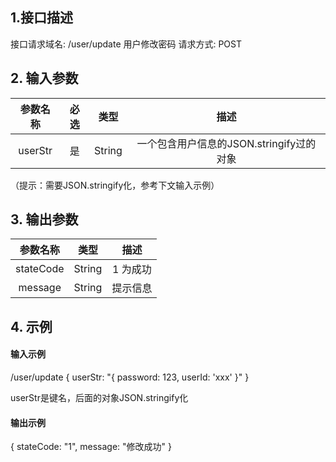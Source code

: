 ## 1.接口描述
接口请求域名: /user/update
用户修改密码
请求方式: POST

## 2. 输入参数
| 参数名称 | 必选  |  类型  |   描述   |
| :------: | :---: | :----: | :------: |
| userStr | 是 | String | 一个包含用户信息的JSON.stringify过的对象 | 
（提示：需要JSON.stringify化，参考下文输入示例）

## 3. 输出参数
| 参数名称  |  类型   |                                           描述                                            |
| :-------: | :-----: | :---------------------------------------------------------------------------------------: |
| stateCode | String | 1 为成功 |
|  message  | String  |    提示信息                                        |
                                

## 4. 示例
#### 输入示例 
/user/update
{
userStr: "{
    password: 123,
    userId: 'xxx'
}"
}

userStr是键名，后面的对象JSON.stringify化

#### 输出示例
{
    stateCode: "1",
    message: "修改成功"
}

